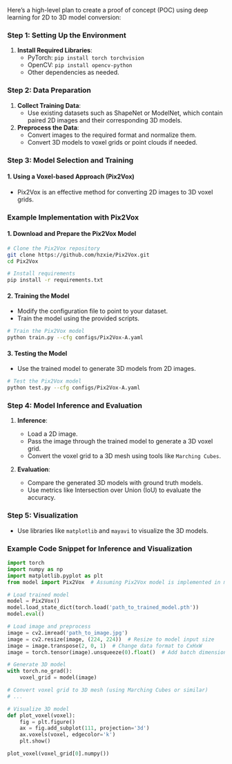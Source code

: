 Here’s a high-level plan to create a proof of concept (POC) using deep learning for 2D to 3D model conversion:

### Step 1: Setting Up the Environment
1. **Install Required Libraries**:
    - PyTorch: `pip install torch torchvision`
    - OpenCV: `pip install opencv-python`
    - Other dependencies as needed.

### Step 2: Data Preparation
1. **Collect Training Data**:
    - Use existing datasets such as ShapeNet or ModelNet, which contain paired 2D images and their corresponding 3D models.
2. **Preprocess the Data**:
    - Convert images to the required format and normalize them.
    - Convert 3D models to voxel grids or point clouds if needed.

### Step 3: Model Selection and Training
#### 1. Using a Voxel-based Approach (Pix2Vox)
- Pix2Vox is an effective method for converting 2D images to 3D voxel grids.

### Example Implementation with Pix2Vox

#### 1. Download and Prepare the Pix2Vox Model
```bash
# Clone the Pix2Vox repository
git clone https://github.com/hzxie/Pix2Vox.git
cd Pix2Vox

# Install requirements
pip install -r requirements.txt
```

#### 2. Training the Model
- Modify the configuration file to point to your dataset.
- Train the model using the provided scripts.

```bash
# Train the Pix2Vox model
python train.py --cfg configs/Pix2Vox-A.yaml
```

#### 3. Testing the Model
- Use the trained model to generate 3D models from 2D images.

```bash
# Test the Pix2Vox model
python test.py --cfg configs/Pix2Vox-A.yaml
```

### Step 4: Model Inference and Evaluation
1. **Inference**:
    - Load a 2D image.
    - Pass the image through the trained model to generate a 3D voxel grid.
    - Convert the voxel grid to a 3D mesh using tools like `Marching Cubes`.

2. **Evaluation**:
    - Compare the generated 3D models with ground truth models.
    - Use metrics like Intersection over Union (IoU) to evaluate the accuracy.

### Step 5: Visualization
- Use libraries like `matplotlib` and `mayavi` to visualize the 3D models.
  
### Example Code Snippet for Inference and Visualization

```python
import torch
import numpy as np
import matplotlib.pyplot as plt
from model import Pix2Vox  # Assuming Pix2Vox model is implemented in model.py

# Load trained model
model = Pix2Vox()
model.load_state_dict(torch.load('path_to_trained_model.pth'))
model.eval()

# Load image and preprocess
image = cv2.imread('path_to_image.jpg')
image = cv2.resize(image, (224, 224))  # Resize to model input size
image = image.transpose(2, 0, 1)  # Change data format to CxHxW
image = torch.tensor(image).unsqueeze(0).float()  # Add batch dimension and convert to tensor

# Generate 3D model
with torch.no_grad():
    voxel_grid = model(image)

# Convert voxel grid to 3D mesh (using Marching Cubes or similar)
# ...

# Visualize 3D model
def plot_voxel(voxel):
    fig = plt.figure()
    ax = fig.add_subplot(111, projection='3d')
    ax.voxels(voxel, edgecolor='k')
    plt.show()

plot_voxel(voxel_grid[0].numpy())
```
